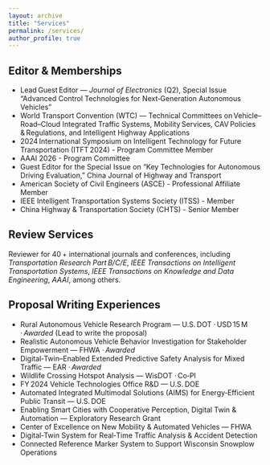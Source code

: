 ```yaml
---
layout: archive
title: "Services"
permalink: /services/
author_profile: true
---
```


## Editor & Memberships <br>
- Lead Guest Editor — *Journal of Electronics* (Q2), Special Issue “Advanced Control Technologies for Next‑Generation Autonomous Vehicles”
- World Transport Convention (WTC) — Technical Committees on Vehicle–Road–Cloud Integrated Traffic Systems, Mobility Services, CAV Policies & Regulations, and Intelligent Highway Applications
- 2024 International Symposium on Intelligent Technology for Future Transportation (ITFT 2024) - Program Committee Member  
- AAAI 2026 - Program Committee
- Guest Editor for the Special Issue on “Key Technologies for Autonomous Driving Evaluation,” China Journal of Highway and Transport 
- American Society of Civil Engineers (ASCE) - Professional Affiliate Member
- IEEE Intelligent Transportation Systems Society (ITSS) - Member 
- China Highway & Transportation Society (CHTS) - Senior Member

## Review Services <br>
Reviewer for 40 + international journals and conferences, including *Transportation Research Part B/C/E*, *IEEE Transactions on Intelligent Transportation Systems*, *IEEE Transactions on Knowledge and Data Engineering*, *AAAI*, among others.

## Proposal Writing Experiences <br>
- Rural Autonomous Vehicle Research Program — U.S. DOT · USD 15 M · *Awarded* (Lead to write the proposal)  
- Realistic Autonomous Vehicle Behavior Investigation for Stakeholder Empowerment — FHWA · *Awarded*  
- Digital‑Twin–Enabled Extended Predictive Safety Analysis for Mixed Traffic — EAR · *Awarded*  
- Wildlife Crossing Hotspot Analysis — WisDOT · Co‑PI  
- FY 2024 Vehicle Technologies Office R&D — U.S. DOE  
- Automated Integrated Multimodal Solutions (AIMS) for Energy‑Efficient Public Transit — U.S. DOE  
- Enabling Smart Cities with Cooperative Perception, Digital Twin & Automation — Exploratory Research Grant  
- Center of Excellence on New Mobility & Automated Vehicles — FHWA  
- Digital‑Twin System for Real‑Time Traffic Analysis & Accident Detection  
- Connected Reference Marker System to Support Wisconsin Snowplow Operations  
